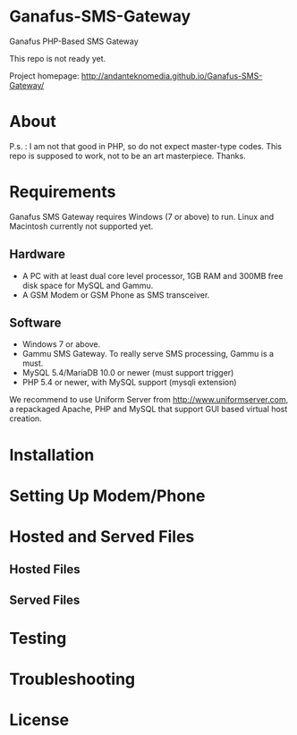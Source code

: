 # Ganafus-SMS-Gateway
Ganafus PHP-Based SMS Gateway

This repo is not ready yet.

Project homepage: http://andanteknomedia.github.io/Ganafus-SMS-Gateway/

# About


P.s. :
I am not that good in PHP, so do not expect master-type codes.
This repo is supposed to work, not to be an art masterpiece. 
Thanks.

# Requirements
Ganafus SMS Gateway requires Windows (7 or above) to run. Linux and Macintosh currently not supported yet.
## Hardware
* A PC with at least dual core level processor, 1GB RAM and 300MB free disk space for MySQL and Gammu.
* A GSM Modem or GSM Phone as SMS transceiver.

## Software
* Windows 7 or above.
* Gammu SMS Gateway. To really serve SMS processing, Gammu is a must.
* MySQL 5.4/MariaDB 10.0 or newer (must support trigger)
* PHP 5.4 or newer, with MySQL support (mysqli extension)

We recommend to use Uniform Server from http://www.uniformserver.com, a repackaged Apache, PHP and MySQL that support GUI based virtual host creation.

# Installation

# Setting Up Modem/Phone

# Hosted and Served Files
## Hosted Files
## Served Files

# Testing

# Troubleshooting

# License